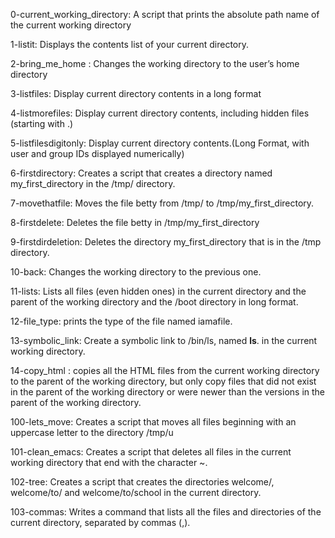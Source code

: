 0-current_working_directory: A script that prints the absolute path name of the current working directory

1-listit: Displays the contents list of your current directory.

2-bring_me_home : Changes the working directory to the user’s home directory

3-listfiles: Display current directory contents in a long format

4-listmorefiles: Display current directory contents, including hidden files (starting with .)

5-listfilesdigitonly: Display current directory contents.(Long Format, with user and group IDs displayed numerically)

6-firstdirectory: Creates a script that creates a directory named my_first_directory in the /tmp/ directory.

7-movethatfile: Moves the file betty from /tmp/ to /tmp/my_first_directory.

8-firstdelete: Deletes the file betty in /tmp/my_first_directory

9-firstdirdeletion: Deletes the directory my_first_directory that is in the /tmp directory.

10-back:  Changes the working directory to the previous one.

11-lists: Lists all files (even hidden ones) in the current directory and the parent of the working directory and the /boot directory in long format.

12-file_type: prints the type of the file named iamafile.

13-symbolic_link: Create a symbolic link to /bin/ls, named __ls__. in the current working directory.

14-copy_html : copies all the HTML files from the current working directory to the parent of the working directory, but only copy files that did not exist in the parent of the working directory or were newer than the versions in the parent of the working directory.

100-lets_move: Creates a script that moves all files beginning with an uppercase letter to the directory /tmp/u

101-clean_emacs: Creates a script that deletes all files in the current working directory that end with the character ~.

102-tree: Creates a script that creates the directories welcome/, welcome/to/ and welcome/to/school in the current directory.

103-commas: Writes a command that lists all the files and directories of the current directory, separated by commas (,).
